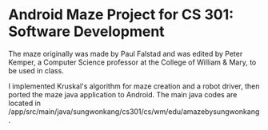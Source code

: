 # Android Maze Project for CS 301: Software Development

The maze originally was made by Paul Falstad and was edited by Peter Kemper, a Computer Science professor at the College of William & Mary, to be used in class.

I implemented Kruskal's algorithm for maze creation and a robot driver, then ported the maze java application to Android. The main java codes are located in /app/src/main/java/sungwonkang/cs301/cs/wm/edu/amazebysungwonkang.

